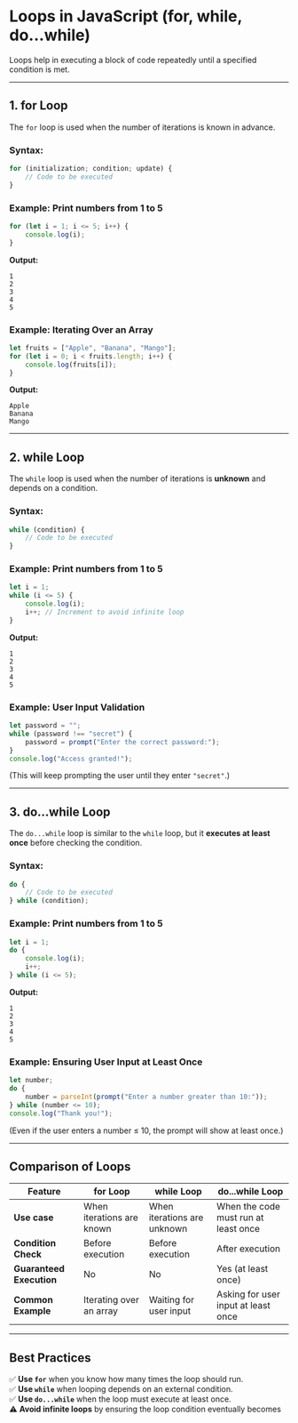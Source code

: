 # **Loops in JavaScript (for, while, do...while)**  

Loops help in executing a block of code repeatedly until a specified condition is met.  

---

## **1. for Loop**  
The `for` loop is used when the number of iterations is known in advance.  

### **Syntax:**  
```javascript
for (initialization; condition; update) {
    // Code to be executed
}
```
### **Example: Print numbers from 1 to 5**  
```javascript
for (let i = 1; i <= 5; i++) {
    console.log(i);
}
```
**Output:**  
```
1  
2  
3  
4  
5  
```

### **Example: Iterating Over an Array**
```javascript
let fruits = ["Apple", "Banana", "Mango"];
for (let i = 0; i < fruits.length; i++) {
    console.log(fruits[i]);
}
```
**Output:**
```
Apple  
Banana  
Mango  
```

---

## **2. while Loop**  
The `while` loop is used when the number of iterations is **unknown** and depends on a condition.

### **Syntax:**  
```javascript
while (condition) {
    // Code to be executed
}
```
### **Example: Print numbers from 1 to 5**  
```javascript
let i = 1;
while (i <= 5) {
    console.log(i);
    i++; // Increment to avoid infinite loop
}
```
**Output:**  
```
1  
2  
3  
4  
5  
```

### **Example: User Input Validation**
```javascript
let password = "";
while (password !== "secret") {
    password = prompt("Enter the correct password:");
}
console.log("Access granted!");
```
(This will keep prompting the user until they enter `"secret"`.)

---

## **3. do...while Loop**  
The `do...while` loop is similar to the `while` loop, but it **executes at least once** before checking the condition.  

### **Syntax:**  
```javascript
do {
    // Code to be executed
} while (condition);
```

### **Example: Print numbers from 1 to 5**  
```javascript
let i = 1;
do {
    console.log(i);
    i++;
} while (i <= 5);
```
**Output:**  
```
1  
2  
3  
4  
5  
```

### **Example: Ensuring User Input at Least Once**
```javascript
let number;
do {
    number = parseInt(prompt("Enter a number greater than 10:"));
} while (number <= 10);
console.log("Thank you!");
```
(Even if the user enters a number ≤ 10, the prompt will show at least once.)

---

## **Comparison of Loops**

| Feature         | for Loop | while Loop | do...while Loop |
|---------------|---------|-----------|----------------|
| **Use case** | When iterations are known | When iterations are unknown | When the code must run at least once |
| **Condition Check** | Before execution | Before execution | After execution |
| **Guaranteed Execution** | No | No | Yes (at least once) |
| **Common Example** | Iterating over an array | Waiting for user input | Asking for user input at least once |

---

## **Best Practices**
✅ **Use `for`** when you know how many times the loop should run.  
✅ **Use `while`** when looping depends on an external condition.  
✅ **Use `do...while`** when the loop must execute at least once.  
⚠️ **Avoid infinite loops** by ensuring the loop condition eventually becomes 